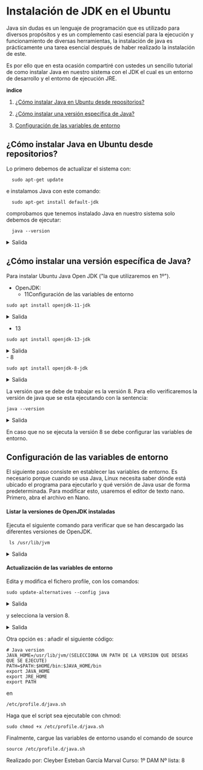 



# Instalación de JDK en el Ubuntu

Java sin dudas es un lenguaje de programación que es utilizado para diversos propósitos y es un complemento casi esencial para la ejecución y funcionamiento de diversas herramientas, la instalación de java es prácticamente una tarea esencial después de haber realizado la instalación de este.

Es por ello que en esta ocasión compartiré con ustedes un sencillo tutorial de como instalar Java en nuestro sistema con el JDK el cual es un entorno de desarrollo y el entorno de ejecución JRE.


**indice**

1. [¿Cómo instalar Java en Ubuntu desde repositorios?](#id1)

2. [¿Cómo instalar una versión específica de Java?](#id2)

3. [Configuración de las variables de entorno](#id3)


## ¿Cómo instalar Java en Ubuntu desde repositorios? <a name="id1"></a>

Lo primero debemos de actualizar el sistema con:

```code
  sudo apt-get update
```
e instalamos Java con este comando:

```code
  sudo apt-get install default-jdk
```  
comprobamos que tenemos instalado Java en nuestro sistema solo debemos de ejecutar:

```code
  java --version
```

<details><summary>Salida</summary>
 sudo apt-get update

```code
esteban@esteban-VirtualBox:~$ sudo apt-get update
[sudo] contraseña para esteban:       
Obj:1 http://packages.microsoft.com/repos/code stable InRelease
Obj:2 http://archive.ubuntu.com/ubuntu jammy InRelease                         
Ign:3 http://packages.linuxmint.com victoria InRelease                         
Obj:4 http://security.ubuntu.com/ubuntu jammy-security InRelease               
Obj:5 http://archive.ubuntu.com/ubuntu jammy-updates InRelease                 
Obj:6 https://dl.google.com/linux/chrome/deb stable InRelease                  
Obj:7 http://packages.linuxmint.com victoria Release                           
Obj:8 http://archive.ubuntu.com/ubuntu jammy-backports InRelease
Leyendo lista de paquetes... Hecho
```
sudo apt-get install default-jdk
```code
esteban@esteban-VirtualBox:~$ sudo apt-get install default-jdk
Leyendo lista de paquetes... Hecho
Creando árbol de dependencias... Hecho
Leyendo la información de estado... Hecho
Se instalarán los siguientes paquetes adicionales:
  default-jdk-headless libice-dev libpthread-stubs0-dev libsm-dev libx11-dev
  libxau-dev libxcb1-dev libxdmcp-dev libxt-dev openjdk-11-jdk x11proto-dev
  xorg-sgml-doctools xtrans-dev
Paquetes sugeridos:
  libice-doc libsm-doc libx11-doc libxcb-doc libxt-doc openjdk-11-demo
  openjdk-11-source visualvm
Se instalarán los siguientes paquetes NUEVOS:
  default-jdk default-jdk-headless libice-dev libpthread-stubs0-dev libsm-dev
  libx11-dev libxau-dev libxcb1-dev libxdmcp-dev libxt-dev openjdk-11-jdk
  x11proto-dev xorg-sgml-doctools xtrans-dev
0 actualizados, 14 nuevos se instalarán, 0 para eliminar y 6 no actualizados.
Se necesita descargar 3.356 kB de archivos.
Se utilizarán 8.618 kB de espacio de disco adicional después de esta operación.
¿Desea continuar? [S/n] s
Des:1 http://archive.ubuntu.com/ubuntu jammy/main amd64 default-jdk-headless amd64 2:1.11-72build2 [942 B]
Des:2 http://archive.ubuntu.com/ubuntu jammy-updates/main amd64 openjdk-11-jdk amd64 11.0.20.1+1-0ubuntu1~22.04 [1.331 kB]
Des:3 http://archive.ubuntu.com/ubuntu jammy/main amd64 default-jdk amd64 2:1.11-72build2 [908 B]
Des:4 http://archive.ubuntu.com/ubuntu jammy/main amd64 xorg-sgml-doctools all 1:1.11-1.1 [10,9 kB]
Des:5 http://archive.ubuntu.com/ubuntu jammy/main amd64 x11proto-dev all 2021.5-1 [604 kB]
Des:6 http://archive.ubuntu.com/ubuntu jammy/main amd64 libice-dev amd64 2:1.0.10-1build2 [51,4 kB]
Des:7 http://archive.ubuntu.com/ubuntu jammy/main amd64 libpthread-stubs0-dev amd64 0.4-1build2 [5.516 B]
Des:8 http://archive.ubuntu.com/ubuntu jammy/main amd64 libsm-dev amd64 2:1.2.3-1build2 [18,1 kB]
Des:9 http://archive.ubuntu.com/ubuntu jammy/main amd64 libxau-dev amd64 1:1.0.9-1build5 [9.724 B]
Des:10 http://archive.ubuntu.com/ubuntu jammy/main amd64 libxdmcp-dev amd64 1:1.1.3-0ubuntu5 [26,5 kB]
Des:11 http://archive.ubuntu.com/ubuntu jammy/main amd64 xtrans-dev all 1.4.0-1 [68,9 kB]
Des:12 http://archive.ubuntu.com/ubuntu jammy/main amd64 libxcb1-dev amd64 1.14-3ubuntu3 [86,5 kB]
Des:13 http://archive.ubuntu.com/ubuntu jammy-updates/main amd64 libx11-dev amd64 2:1.7.5-1ubuntu0.3 [744 kB]
Des:14 http://archive.ubuntu.com/ubuntu jammy/main amd64 libxt-dev amd64 1:1.2.1-1 [396 kB]
Descargados 3.356 kB en 2s (2.126 kB/s)
Seleccionando el paquete default-jdk-headless previamente no seleccionado.
(Leyendo la base de datos ... 603972 ficheros o directorios instalados actualmente.)
Preparando para desempaquetar .../00-default-jdk-headless_2%3a1.11-72build2_amd64.deb ...
Desempaquetando default-jdk-headless (2:1.11-72build2) ...
Seleccionando el paquete openjdk-11-jdk:amd64 previamente no seleccionado.
Preparando para desempaquetar .../01-openjdk-11-jdk_11.0.20.1+1-0ubuntu1~22.04_amd64.deb ...
Desempaquetando openjdk-11-jdk:amd64 (11.0.20.1+1-0ubuntu1~22.04) ...
Seleccionando el paquete default-jdk previamente no seleccionado.
Preparando para desempaquetar .../02-default-jdk_2%3a1.11-72build2_amd64.deb ...
Desempaquetando default-jdk (2:1.11-72build2) ...
Seleccionando el paquete xorg-sgml-doctools previamente no seleccionado.
Preparando para desempaquetar .../03-xorg-sgml-doctools_1%3a1.11-1.1_all.deb ...
Desempaquetando xorg-sgml-doctools (1:1.11-1.1) ...
Seleccionando el paquete x11proto-dev previamente no seleccionado.
Preparando para desempaquetar .../04-x11proto-dev_2021.5-1_all.deb ...
Desempaquetando x11proto-dev (2021.5-1) ...
Seleccionando el paquete libice-dev:amd64 previamente no seleccionado.
Preparando para desempaquetar .../05-libice-dev_2%3a1.0.10-1build2_amd64.deb ...
Desempaquetando libice-dev:amd64 (2:1.0.10-1build2) ...
Seleccionando el paquete libpthread-stubs0-dev:amd64 previamente no seleccionado.
Preparando para desempaquetar .../06-libpthread-stubs0-dev_0.4-1build2_amd64.deb ...
Desempaquetando libpthread-stubs0-dev:amd64 (0.4-1build2) ...
Seleccionando el paquete libsm-dev:amd64 previamente no seleccionado.
Preparando para desempaquetar .../07-libsm-dev_2%3a1.2.3-1build2_amd64.deb ...
Desempaquetando libsm-dev:amd64 (2:1.2.3-1build2) ...
Seleccionando el paquete libxau-dev:amd64 previamente no seleccionado.
Preparando para desempaquetar .../08-libxau-dev_1%3a1.0.9-1build5_amd64.deb ...
Desempaquetando libxau-dev:amd64 (1:1.0.9-1build5) ...
Seleccionando el paquete libxdmcp-dev:amd64 previamente no seleccionado.
Preparando para desempaquetar .../09-libxdmcp-dev_1%3a1.1.3-0ubuntu5_amd64.deb ...
Desempaquetando libxdmcp-dev:amd64 (1:1.1.3-0ubuntu5) ...
Seleccionando el paquete xtrans-dev previamente no seleccionado.
Preparando para desempaquetar .../10-xtrans-dev_1.4.0-1_all.deb ...
Desempaquetando xtrans-dev (1.4.0-1) ...
Seleccionando el paquete libxcb1-dev:amd64 previamente no seleccionado.
Preparando para desempaquetar .../11-libxcb1-dev_1.14-3ubuntu3_amd64.deb ...
Desempaquetando libxcb1-dev:amd64 (1.14-3ubuntu3) ...
Seleccionando el paquete libx11-dev:amd64 previamente no seleccionado.
Preparando para desempaquetar .../12-libx11-dev_2%3a1.7.5-1ubuntu0.3_amd64.deb ...
Desempaquetando libx11-dev:amd64 (2:1.7.5-1ubuntu0.3) ...
Seleccionando el paquete libxt-dev:amd64 previamente no seleccionado.
Preparando para desempaquetar .../13-libxt-dev_1%3a1.2.1-1_amd64.deb ...
Desempaquetando libxt-dev:amd64 (1:1.2.1-1) ...
Configurando libpthread-stubs0-dev:amd64 (0.4-1build2) ...
Configurando xtrans-dev (1.4.0-1) ...
Configurando default-jdk-headless (2:1.11-72build2) ...
Configurando openjdk-11-jdk:amd64 (11.0.20.1+1-0ubuntu1~22.04) ...
update-alternatives: utilizando /usr/lib/jvm/java-11-openjdk-amd64/bin/jconsole para proveer /usr/bin/jconsole (jconsole) en modo automático
Configurando xorg-sgml-doctools (1:1.11-1.1) ...
Configurando default-jdk (2:1.11-72build2) ...
Procesando disparadores para sgml-base (1.30) ...
Configurando x11proto-dev (2021.5-1) ...
Configurando libxau-dev:amd64 (1:1.0.9-1build5) ...
Configurando libice-dev:amd64 (2:1.0.10-1build2) ...
Configurando libsm-dev:amd64 (2:1.2.3-1build2) ...
Procesando disparadores para man-db (2.10.2-1) ...
Configurando libxdmcp-dev:amd64 (1:1.1.3-0ubuntu5) ...
Configurando libxcb1-dev:amd64 (1.14-3ubuntu3) ...
Configurando libx11-dev:amd64 (2:1.7.5-1ubuntu0.3) ...
Configurando libxt-dev:amd64 (1:1.2.1-1) ...
```

java --version
```code
esteban@esteban-VirtualBox:~$ java --version
openjdk 11.0.20.1 2023-08-24
OpenJDK Runtime Environment (build 11.0.20.1+1-post-Ubuntu-0ubuntu122.04)
OpenJDK 64-Bit Server VM (build 11.0.20.1+1-post-Ubuntu-0ubuntu122.04, mixed mode, sharing)
```
</details>

## ¿Cómo instalar una versión específica de Java? <a name="id2"></a>
Para instalar Ubuntu Java Open JDK ("la que utilizaremos en 1º").

- OpenJDK:
  - 11Configuración de las variables de entorno

```code
sudo apt install openjdk-11-jdk
```
<details><summary>Salida</summary>
sudo apt install openjdk-11-jdk

```code
esteban@esteban-VirtualBox:~$ sudo apt install openjdk-11-jdk
Leyendo lista de paquetes... Hecho
Creando árbol de dependencias... Hecho
Leyendo la información de estado... Hecho
openjdk-11-jdk ya está en su versión más reciente (11.0.20.1+1-0ubuntu1~22.04).
fijado openjdk-11-jdk como instalado manualmente.
0 actualizados, 0 nuevos se instalarán, 0 para eliminar y 6 no actualizados.
```
</details>

  - 13

```code
sudo apt install openjdk-13-jdk
```

<details><summary>Salida</summary>
sudo apt install openjdk-13-jdk

```code
esteban@esteban-VirtualBox:~$ sudo apt install openjdk-13-jdk
Leyendo lista de paquetes... Hecho
Creando árbol de dependencias... Hecho
Leyendo la información de estado... Hecho
E: No se ha podido localizar el paquete openjdk-13-jdk
```
</details>
  - 8

```code
sudo apt install openjdk-8-jdk
```
<details><summary>Salida</summary>
sudo apt install openjdk-8-jdkConfiguración de las variables de entorno
  openjdk-8-demo openjdk-8-source visualvm fonts-nanum fonts-ipafont-gothic
  fonts-ipafont-mincho fonts-wqy-microhei fonts-wqy-zenhei
Se instalarán los siguientes paquetes NUEVOS:
  fonts-dejavu-extra libatk-wrapper-java libatk-wrapper-java-jni openjdk-8-jdk
  openjdk-8-jdk-headless openjdk-8-jre openjdk-8-jre-headless
0 actualizados, 7 nuevos se instalarán, 0 para eliminar y 6 no actualizados.
Se necesita descargar 45,8 MB de archivos.
Se utilizarán 156 MB de espacio de disco adicional después de esta operación.
¿Desea continuar? [S/n] s
Des:1 http://archive.ubuntu.com/ubuntu jammy/main amd64 fonts-dejavu-extra all 2.37-2build1 [2.041 kB]
Des:2 http://archive.ubuntu.com/ubuntu jammy/main amd64 libatk-wrapper-java all 0.38.0-5build1 [53,1 kB]
Des:3 http://archive.ubuntu.com/ubuntu jammy/main amd64 libatk-wrapper-java-jni amd64 0.38.0-5build1 [49,0 kB]
Des:4 http://archive.ubuntu.com/ubuntu jammy-updates/universe amd64 openjdk-8-jre-headless amd64 8u382-ga-1~22.04.1 [30,8 MB]
Des:5 http://archive.ubuntu.com/ubuntu jammy-updates/universe amd64 openjdk-8-jre amd64 8u382-ga-1~22.04.1 [75,4 kB]
Des:6 http://archive.ubuntu.com/ubuntu jammy-updates/universe amd64 openjdk-8-jdk-headless amd64 8u382-ga-1~22.04.1 [8.851 kB]
Des:7 http://archive.ubuntu.com/ubuntu jammy-updates/universe amd64 openjdk-8-jdk amd64 8u382-ga-1~22.04.1 [3.943 kB]
Descargados 45,8 MB en 4s (12,6 MB/s)   Configuración de las variables de entornojava-jni:amd64 previamente no selecciona
do.
Preparando para desempaquetar .../2-libatk-wrapper-java-jni_0.38.0-5build1_amd64
.deb ...
Desempaquetando libatk-wrapper-java-jni:amd64 (0.38.0-5build1) ...
Seleccionando el paquete openjdk-8-jre-headless:amd64 previamente no seleccionad
o.Configuración de las variables de entornodk-8-jdk-headless_8u382-ga-1~22.04.1_am
d64.deb ...
Desempaquetando openjdk-8-jdk-headless:amd64 (8u382-ga-1~22.04.1) ...
Seleccionando el paquete openjdk-8-jdk:amd64 previamente no seleccionado.
Preparando para desempaquetar .../6-openjdk-8-jdk_8u382-ga-1~22.04.1_amd64.deb .
..
Desempaquetando openjdk-8-jdk:amd64 (8u382-ga-1~22.04.1) ...
Configurando openjdk-8-jre-headless:amd64 (8u382-ga-1~22.04.1) ...
update-alternatives: utilizando /usr/lib/jvm/java-8-openjdk-amd64/jre/bin/orbd p
ara proveer /usr/bin/orbd (orbd) en modo automático
update-alternatives: utilizando /usr/lib/jvm/java-8-openjdk-amd64/jre/bin/server
tool para proveer /usr/bin/servertool (servertool) en modo automático
update-alternatives: utilizando /usr/lib/jvm/java-8-openjdk-amd64/jre/bin/tnames
erv para proveer /usr/bin/tnameserv (tnameserv) en modo automático
Configurando fonts-dejavu-extra (2.37-2build1) ...
Configurando libatk-wrapper-java (0.38.0-5build1) ...
Configurando libatk-wrapper-java-jni:amd64 (0.38.0-5build1) ...
Configurando openjdk-8-jdk-headless:amd64 (8u382-ga-1~22.04.1) ...
update-alternatives: utilizando /usr/lib/jvm/java-8-openjdk-amd64/bin/clhsdb par
a proveer /usr/bin/clhsdb (clhsdb) en modo automático
update-alternatives: utilizando /usr/lib/jvm/java-8-openjdk-amd64/bin/extcheck p
ara proveer /usr/bin/extcheck (extcheck) en modo automático
update-alternatives: utilizando /usr/lib/jvm/java-8-openjdk-amd64/bin/hsdb para 
proveer /usr/bin/hsdb (hsdb) en modo automático
update-alternatives: utilizando /usr/lib/jvm/java-8-openjdk-amd64/bin/idlj para 
proveer /usr/bin/idlj (idlj) en modo automático
update-alternatives: utilizando /usr/lib/jvm/java-8-openjdk-amd64/bin/javah para
 proveer /usr/bin/javah (javah) en modo automático
update-alternatives: utilizando /usr/lib/jvm/java-8-openjdk-amd64/bin/jhat para 
proveer /usr/bin/jhat (jhat) en modo automático
update-alternatives: utilizando /usr/lib/jvm/java-8-openjdk-amd64/bin/jsadebugd 
para proveer /usr/bin/jsadebugd (jsadebugd) en modo automático
update-alternatives: utilizando /usr/lib/jvm/java-8-openjdk-amd64/bin/native2asc
ii para proveer /usr/bin/native2ascii (native2ascii) en modo automático
update-alternatives: utilizando /usr/lib/jvm/java-8-openjdk-amd64/bin/schemagen 
para proveer /usr/bin/schemagen (schemagen) en modo automático
update-alternatives: utilizando /usr/lib/jvm/java-8-openjdk-amd64/bin/wsgen para
 proveer /usr/bin/wsgen (wsgen) en modo automático
update-alternatives: utilizando /usr/lib/jvm/java-8-openjdk-amd64/bin/wsimport p
ara proveer /usr/bin/wsimport (wsimport) en modo automático
update-alternatives: utilizando /usr/lib/jvm/java-8-openjdk-amd64/bin/xjc para p
roveer /usr/bin/xjc (xjc) en modo automático
Configurando openjdk-8-jre:amd64 (8u382-ga-1~22.04.1) ...
update-alternatives: utilizando /usr/lib/jvm/java-8-openjdk-amd64/jre/bin/policy
tool para proveer /usr/bin/policytool (policytool) en modo automático
Configurando openjdk-8-jdk:amd64 (8u382-ga-1~22.04.1) ...
update-alternatives: utilizando /usr/lib/jvm/java-8-openjdk-amd64/bin/appletview
er para proveer /usr/bin/appletviewer (appletviewer) en modo automático
Procesando disparadores para fontconfig (2.13.1-4.2ubuntu5) ...
Procesando disparadores para desktop-file-utils (0.26+mint3+victoria) ...
Procesando disparadores para hicolor-icon-theme (0.17-2) ...
Procesando disparadores para gnome-menus (3.36.0-1ubuntu3) ...
Procesando disparadores para libc-bin (2.35-0ubuntu3.4) ...
Procesando disparadores para mailcap (3.70+nmu1ubuntu1) ...
```
</details>

La versión que se debe de trabajar es la versión 8. Para ello verificaremos la versión de java que se esta ejecutando con la sentencia:

```code
java --version
```  
<details><summary>Salida</summary>

```code
esteban@esteban-VirtualBox:~$ java --version
openjdk 11.0.20.1 2023-08-24
OpenJDK Runtime Environment (build 11.0.20.1+1-post-Ubuntu-0ubuntu122.04)
OpenJDK 64-Bit Server VM (build 11.0.20.1+1-post-Ubuntu-0ubuntu122.04, mixed mode, sharing)
```
</details>

En caso que no se ejecuta la versión 8 se debe configurar las variables de entorno.


## Configuración de las variables de entorno <a name="id3"></a>
El siguiente paso consiste en establecer las variables de entorno. Es necesario porque cuando se usa Java, Linux necesita saber dónde está ubicado el programa para ejecutarlo y qué versión de Java usar de forma predeterminada. Para modificar esto, usaremos el editor de texto nano. Primero, abra el archivo en Nano.

#### Listar la versiones de OpenJDK instaladas
Ejecuta el siguiente comando para verificar que se han descargado las diferentes versiones de OpenJDK.

```code
 ls /usr/lib/jvm
```
<details><summary>Salida</summary>

```code
esteban@esteban-VirtualBox:~$ java --version
openjdk 11.0.20.1 2023-08-24
OpenJDK Runtime Environment (build 11.0.20.1+1-post-Ubuntu-0ubuntu122.04)
OpenJDK 64-Bit Server VM (build 11.0.20.1+1-post-Ubuntu-0ubuntu122.04, mixed mode, sharing)
```
</details>

#### Actualización de las variables de entorno
Edita y modifica el fichero profile, con los comandos:

```code
sudo update-alternatives --config java
```
<details><summary>Salida</summary>

```code
esteban@esteban-VirtualBox:~$ sudo update-alternatives --config java
Existen 2 opciones para la alternativa java (que provee /usr/bin/java).

  Selección   Ruta                                            Prioridad  Estado
------------------------------------------------------------
* 0            /usr/lib/jvm/java-11-openjdk-amd64/bin/java      1111      modo automático
  1            /usr/lib/jvm/java-11-openjdk-amd64/bin/java      1111      modo manual
  2            /usr/lib/jvm/java-8-openjdk-amd64/jre/bin/java   1081      modo manual

Pulse <Intro> para mantener el valor por omisión [*] o pulse un número de selección:  

```
</details>

y selecciona la version 8.

<details><summary>Salida</summary>

```code
selecionamos la versión 8:

update-alternatives: utilizando /usr/lib/jvm/java-8-openjdk-amd64/jre/bin/java para proveer /usr/bin/java (java) en modo manual
```
</details>



Otra opción es : añadir el siguiente código:

```code
# Java version
JAVA_HOME=/usr/lib/jvm/(SELECCIONA UN PATH DE LA VERSION QUE DESEAS QUE SE EJECUTE)
PATH=$PATH:$HOME/bin:$JAVA_HOME/bin
export JAVA_HOME
export JRE_HOME
export PATH
```

en 

```code
/etc/profile.d/java.sh
```

Haga que el script sea ejecutable con chmod:

```code
sudo chmod +x /etc/profile.d/java.sh
```

Finalmente, cargue las variables de entorno usando el comando de source

```code
source /etc/profile.d/java.sh
```


Realizado por: Cleyber Esteban García Marval
Curso: 1º DAM
Nº lista: 8